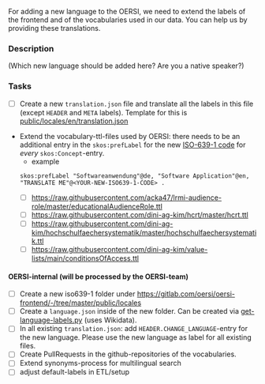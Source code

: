 For adding a new language to the OERSI, we need to extend the labels of the frontend and of the vocabularies used in our data. You can help us by providing these translations.

### Description
(Which new language should be added here? Are you a native speaker?)

### Tasks

* [ ] Create a new `translation.json` file and translate all the labels in this file (except `HEADER` and `META` labels). Template for this is [public/locales/en/translation.json](https://gitlab.com/oersi/oersi-frontend/-/blob/master/public/locales/en/translation.json)
* Extend the vocabulary-ttl-files used by OERSI: there needs to be an additional entry in the `skos:prefLabel` for the new [ISO-639-1 code](https://en.wikipedia.org/wiki/List_of_ISO_639-1_codes) for _every_ `skos:Concept`-entry.
     * example
     ```
     skos:prefLabel "Softwareanwendung"@de, "Software Application"@en, "TRANSLATE ME"@<YOUR-NEW-ISO639-1-CODE> .
     ```
     * [ ] https://raw.githubusercontent.com/acka47/lrmi-audience-role/master/educationalAudienceRole.ttl
     * [ ] https://raw.githubusercontent.com/dini-ag-kim/hcrt/master/hcrt.ttl
     * [ ] https://raw.githubusercontent.com/dini-ag-kim/hochschulfaechersystematik/master/hochschulfaechersystematik.ttl
     * [ ] https://raw.githubusercontent.com/dini-ag-kim/value-lists/main/conditionsOfAccess.ttl

#### OERSI-internal (will be processed by the OERSI-team)
* [ ] Create a new iso639-1 folder under https://gitlab.com/oersi/oersi-frontend/-/tree/master/public/locales
* [ ] Create a `language.json` inside of the new folder. Can be created via [get-language-labels.py](https://gitlab.com/oersi/oersi-setup/-/tree/master/tools/scripts/get-language-labels.py) (uses Wikidata).
* [ ] In all existing `translation.json`: add `HEADER.CHANGE_LANGUAGE`-entry for the new language. Please use the new language as label for all existing files.
* [ ] Create PullRequests in the github-repositories of the vocabularies.
* [ ] Extend synonyms-process for multilingual search
* [ ] adjust default-labels in ETL/setup
